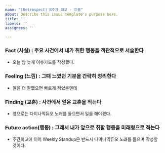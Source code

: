 ```yaml
---
name: "[Retrospect] N주차 회고 - 이름"
about: Describe this issue template's purpose here.
title: ''
labels: ''
assignees: ''

---
```


### Fact (사실) : 주요 사건에서 내가 취한 행동을 객관적으로 서술한다
* 오늘 밤 늦게 이슈카드를 작성했다.

### Feeling (느낌) : 그때 느꼈던 기분을 간략히 정리한다
* 일을 더 잘했으면 빠르게 적었을텐데

### Finding (교훈) : 사건에서 얻은 교훈을 적는다
* 앞으로는 다이나믹듀오 노래를 들으면서 일을 해야겠다.

### Future action(행동) : 그래서 내가 앞으로 취할 행동을 미래형으로 적는다
* 주간회고에 이어 Weekly Standup은 반드시 다이나믹듀오 노래를 들으며 작성할 것이다.
